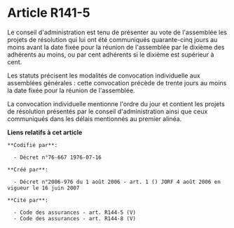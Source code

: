 # Article R141-5

Le conseil d'administration est tenu de présenter au vote de l'assemblée les projets de résolution qui lui ont été
communiqués quarante-cinq jours au moins avant la date fixée pour la réunion de l'assemblée par le dixième des adhérents au
moins, ou par cent adhérents si le dixième est supérieur à cent.

Les statuts précisent les modalités de convocation individuelle aux assemblées générales : cette convocation précède de
trente jours au moins la date fixée pour la réunion de l'assemblée.

La convocation individuelle mentionne l'ordre du jour et contient les projets de résolution présentés par le conseil
d'administration ainsi que ceux communiqués dans les délais mentionnés au premier alinéa.

**Liens relatifs à cet article**

	**Codifié par**:

	  - Décret n°76-667 1976-07-16

	**Créé par**:

	  - Décret n°2006-976 du 1 août 2006 - art. 1 () JORF 4 août 2006 en vigueur le 16 juin 2007

	**Cité par**:

	  - Code des assurances - art. R144-5 (V)
	  - Code des assurances - art. R144-8 (V)
